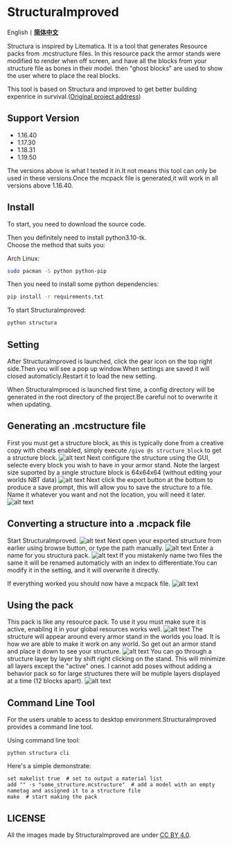 # StructuraImproved

English丨[**简体中文**](README-zh-cn.md)

Structura is inspired by Litematica. It is a tool that generates Resource packs from .mcstructure files. In this resource pack the armor stands were modified to render when off screen, and have all the blocks from your structure file as bones in their model. then "ghost blocks" are used to show the user where to place the real blocks.

This tool is based on Structura and improved to get better building expenrice in survival.([Original project address](https://github.com/RavinMaddHatter/Structura))

## Support Version
- 1.16.40
- 1.17.30
- 1.18.31
- 1.19.50

The versions above is what I tested it in.It not means this tool can only be used in these versions.Once the mcpack file is generated,it will work in all versions above 1.16.40.

## Install

To start, you need to download the source code.

Then you definitely need to install python3.10-tk.</br>
Choose the method that suits you:

Arch Linux:
```bash
sudo pacman -S python python-pip
```

Then you need to install some python dependencies:
```bash
pip install -r requirements.txt
```

To start StructuraImproved:
```bash
python structura
```

## Setting

After StructuraImproved is launched, click the gear icon on the top right side.Then you will see a pop up window.When settings are saved it will closed automaticly.Restart it to load the new setting.

When StructuraImproced is launched first time, a config directory will be generated in the root directory of the project.Be careful not to overwrite it when updating.

## Generating an .mcstructure file

First you must get a structure block, as this is typically done from a creative copy with cheats enabled, simply execute `/give @s structure_block` to get a structure block.
![alt text](docs/give_structure.png?raw=true)
Next configure the structure using the GUI, selecte every block you wish to have in your armor stand. Note the largest size suported by a single structure block is 64x64x64 (without editing your worlds NBT data)
![alt text](docs/select_structure.PNG?raw=true)
Next click the export button at the bottom to produce a save prompt, this will allow you to save the structure to a file. Name it whatever you want and not the location, you will need it later.
![alt text](docs/export_structure.PNG?raw=true)

## Converting a structure into a .mcpack file
Start StructuraImproved.
![alt text](docs/launch_structura.PNG?raw=true)
Next open your exported structure from earlier using browse button, or type the path manually.
![alt text](docs/browse_file.PNG?raw=true)
Enter a name for you structura pack.
![alt text](docs/name.PNG?raw=true)
If you mistakenly name two files the same it will be renamed automaticly with an index to differentiate.You can modify it in the setting, and it will overwrite it directly.

If everything worked you should now have a mcpack file.
![alt text](docs/pack_made.PNG?raw=true)

## Using the pack
This pack is like any resource pack. To use it you must make sure it is active, enabling it in your global resources works well.
![alt text](docs/make_pack_active.PNG?raw=true)
The structure will appear around every armor stand in the worlds you load. It is how we are able to make it work on any world. So get out an armor stand and place it down to see your structure.
![alt text](docs/example_full.png?raw=true)
You can go through a structure layer by layer by shift right clicking on the stand. This will minimize all layers except the "active" ones. I cannot add poses without adding a behavior pack so for large structures there will be mutiple layers displayed at a time (12 blocks apart).
![alt text](docs/example_layer.png?raw=true)

## Command Line Tool
For the users unable to acess to desktop environment.StructuraImproved provides a command line tool.

Using command line tool:
```shell
python structura cli
```

Here's a simple demonstrate:
```
set makelist true  # set to output a material list
add "" -s "some_structure.mcstructure"  # add a model with an empty nametag and assigned it to a structure file
make  # start making the pack
```

## LICENSE
All the images made by StructuraImproved are under [CC BY 4.0](https://creativecommons.org/licenses/by/4.0/).
